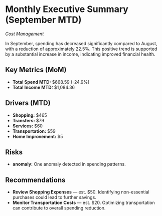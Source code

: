 # Monthly Executive Summary (September MTD)
*Cost Management*

In September, spending has decreased significantly compared to August, with a reduction of approximately 22.5%. This positive trend is supported by a substantial increase in income, indicating improved financial health.

## Key Metrics (MoM)
- **Total Spend MTD:** $668.59 (-24.9%)
- **Total Income MTD:** $1,084.36

## Drivers (MTD)
- **Shopping:** $465
- **Transfers:** $79
- **Services:** $60
- **Transportation:** $59
- **Home Improvement:** $5

## Risks
- **anomaly:** One anomaly detected in spending patterns.

## Recommendations
- **Review Shopping Expenses** — est. $50. Identifying non-essential purchases could lead to further savings.
- **Monitor Transportation Costs** — est. $20. Optimizing transportation can contribute to overall spending reduction.
